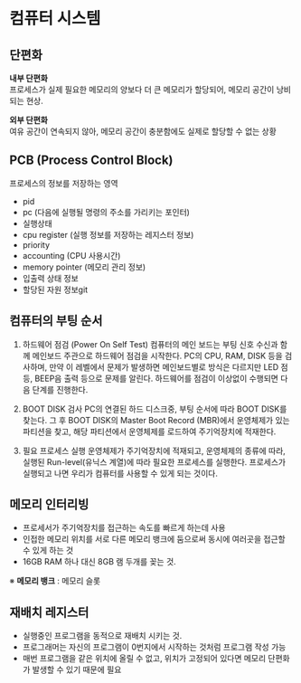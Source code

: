 # 컴퓨터 시스템

## 단편화

__내부 단편화__  
 프로세스가 실제 필요한 메모리의 양보다 더 큰 메모리가 할당되어, 메모리 공간이 낭비되는 현상.

__외부 단편화__    
 여유 공간이 연속되지 않아, 메모리 공간이 충분함에도 실제로 할당할 수 없는 상황



## PCB (Process Control Block)

프로세스의 정보를 저장하는 영역
* pid
* pc (다음에 실행될 명령의 주소를 가리키는 포인터)
* 실행상태
* cpu register (실행 정보를 저장하는 레지스터 정보)
* priority
* accounting (CPU 사용시간)
* memory pointer (메모리 관리 정보)
* 입출력 상태 정보
* 할당된 자원 정보git 



## 컴퓨터의 부팅 순서

1. 하드웨어 점검 (Power On Self Test)
컴퓨터의 메인 보드는 부팅 신호 수신과 함께 메인보드 주관으로 하드웨어 점검을 시작한다. PC의 CPU, RAM, DISK 등을 검사하며, 만약 이 레벨에서 문제가 발생하면 메인보드별로 방식은 다르지만 LED 점등, BEEP음 출력 등으로 문제를 알린다. 하드웨어를 점검이 이상없이 수행되면 다음 단계를 진행한다.

2. BOOT DISK 검사
PC의 연결된 하드 디스크중, 부팅 순서에 따라 BOOT DISK를 찾는다. 그 후 BOOT DISK의 Master Boot Record (MBR)에서 운영체제가 있는 파티션을 찾고, 해당 파티션에서 운영체제를 로드하여 주기억장치에 적재한다.

3. 필요 프로세스 실행
운영체제가 주기억장치에 적재되고, 운영체제의 종류에 따라, 실행된 Run-level(유닉스 계열)에 따라 필요한 프로세스를 실행한다. 프로세스가 실행되고 나면 우리가 컴퓨터를 사용할 수 있게 되는 것이다.


## 메모리 인터리빙

* 프로세서가 주기억장치를 접근하는 속도를 빠르게 하는데 사용
* 인접한 메모리 위치를 서로 다른 메모리 뱅크에 둠으로써 동시에 여러곳을 접근할 수 있게 하는 것
* 16GB RAM 하나 대신 8GB 램 두개를 꽂는 것.

※ __메모리 뱅크__ : 메모리 슬롯


## 재배치 레지스터

* 실행중인 프로그램을 동적으로 재배치 시키는 것.
* 프로그래머는 자신의 프로그램이 0번지에서 시작하는 것처럼 프로그램 작성 가능
* 매번 프로그램을 같은 위치에 올릴 수 없고, 위치가 고정되어 있다면 메모리 단편화가 발생할 수 있기 때문에 필요